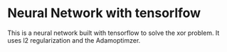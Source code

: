 # Neural Network with tensorlfow
This is a neural network built with tensorflow to solve the xor problem. It uses l2 regularization and the Adamoptimzer.
